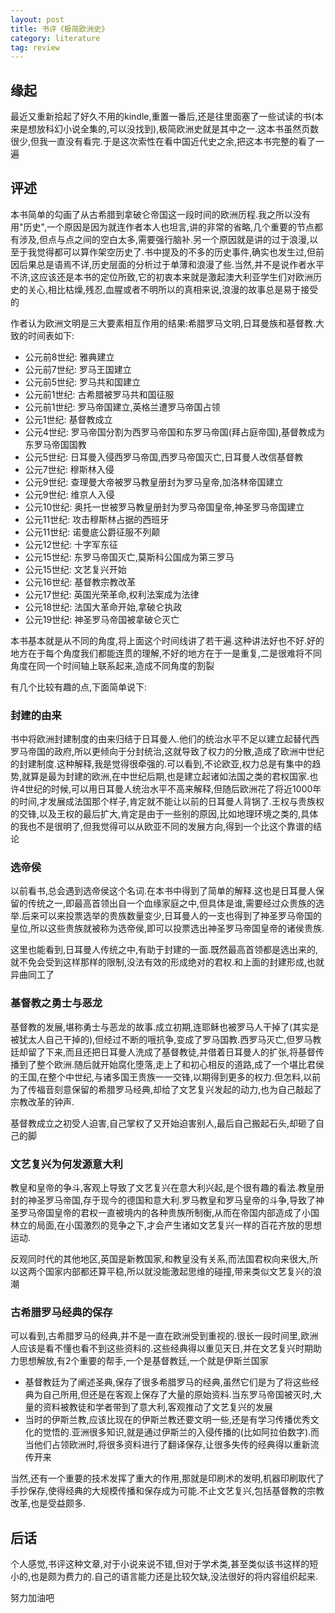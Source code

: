 ```yaml
---
layout: post
title: 书评《极简欧洲史》
category: literature
tag: review
---
```


## 缘起

最近又重新拾起了好久不用的kindle,重置一番后,还是往里面塞了一些试读的书(本来是想放科幻小说全集的,可以没找到),极简欧洲史就是其中之一.这本书虽然页数很少,但我一直没有看完.于是这次索性在看中国近代史之余,把这本书完整的看了一遍

## 评述

本书简单的勾画了从古希腊到拿破仑帝国这一段时间的欧洲历程.我之所以没有用"历史",一个原因是因为就连作者本人也坦言,讲的非常的省略,几个重要的节点都有涉及,但点与点之间的空白太多,需要强行脑补.另一个原因就是讲的过于浪漫,以至于我觉得都可以算作架空历史了.书中提及的不多的历史事件,确实也发生过,但前因后果总是语焉不详,历史层面的分析过于单薄和浪漫了些.当然,并不是说作者水平不济,这应该还是本书的定位所致,它的初衷本来就是激起澳大利亚学生们对欧洲历史的关心,相比枯燥,残忍,血腥或者不明所以的真相来说,浪漫的故事总是易于接受的

作者认为欧洲文明是三大要素相互作用的结果:希腊罗马文明,日耳曼族和基督教.大致的时间表如下:

* 公元前8世纪: 雅典建立
* 公元前7世纪: 罗马王国建立
* 公元前5世纪: 罗马共和国建立
* 公元前1世纪: 古希腊被罗马共和国征服
* 公元前1世纪: 罗马帝国建立,英格兰遭罗马帝国占领
* 公元1世纪: 基督教成立
* 公元4世纪: 罗马帝国分割为西罗马帝国和东罗马帝国(拜占庭帝国),基督教成为东罗马帝国国教
* 公元5世纪: 日耳曼入侵西罗马帝国,西罗马帝国灭亡,日耳曼人改信基督教
* 公元7世纪: 穆斯林入侵
* 公元9世纪: 查理曼大帝被罗马教皇册封为罗马皇帝,加洛林帝国建立
* 公元9世纪: 维京人入侵
* 公元10世纪: 奥托一世被罗马教皇册封为罗马帝国皇帝,神圣罗马帝国建立
* 公元11世纪: 攻击穆斯林占据的西班牙
* 公元11世纪: 诺曼底公爵征服不列颠
* 公元12世纪: 十字军东征
* 公元15世纪: 东罗马帝国灭亡,莫斯科公国成为第三罗马
* 公元15世纪: 文艺复兴开始
* 公元16世纪: 基督教宗教改革
* 公元17世纪: 英国光荣革命,权利法案成为法律
* 公元18世纪: 法国大革命开始,拿破仑执政
* 公元19世纪: 神圣罗马帝国被拿破仑灭亡

本书基本就是从不同的角度,将上面这个时间线讲了若干遍.这种讲法好也不好.好的地方在于每个角度我们都能连贯的理解,不好的地方在于一是重复,二是很难将不同角度在同一个时间轴上联系起来,造成不同角度的割裂

有几个比较有趣的点,下面简单说下:

### 封建的由来

书中将欧洲封建制度的由来归结于日耳曼人.他们的统治水平不足以建立起替代西罗马帝国的政府,所以更倾向于分封统治,这就导致了权力的分散,造成了欧洲中世纪的封建制度.这种解释,我是觉得很牵强的.可以看到,不论欧亚,权力总是有集中的趋势,就算是最为封建的欧洲,在中世纪后期,也是建立起诸如法国之类的君权国家.也许4世纪的时候,可以用日耳曼人统治水平不高来解释,但随后欧洲花了将近1000年的时间,才发展成法国那个样子,肯定就不能让以前的日耳曼人背锅了.王权与贵族权的交锋,以及王权的最后扩大,肯定是由于一些别的原因,比如地理环境之类的,具体的我也不是很明了,但我觉得可以从欧亚不同的发展方向,得到一个比这个靠谱的结论

### 选帝侯

以前看书,总会遇到选帝侯这个名词.在本书中得到了简单的解释.这也是日耳曼人保留的传统之一,即最高首领出自一个血缘家庭之中,但具体是谁,需要经过众贵族的选举.后来可以来投票选举的贵族数量变少,日耳曼人的一支也得到了神圣罗马帝国的皇位,所以这些贵族就被称为选帝侯,即可以投票选出神圣罗马帝国皇帝的诸侯贵族.

这里也能看到,日耳曼人传统之中,有助于封建的一面.既然最高首领都是选出来的,就不免会受到这样那样的限制,没法有效的形成绝对的君权.和上面的封建形成,也就异曲同工了

### 基督教之勇士与恶龙

基督教的发展,堪称勇士与恶龙的故事.成立初期,连耶稣也被罗马人干掉了(其实是被犹太人自己干掉的),但经过不断的哦抗争,变成了罗马国教.西罗马灭亡,但罗马教廷却留了下来,而且还把日耳曼人洗成了基督教徒,并借着日耳曼人的扩张,将基督传播到了整个欧洲.随后就开始腐化堕落,走上了和初心相反的道路,成了一个堪比君侯的王国,在整个中世纪,与诸多国王贵族一一交锋,以期得到更多的权力.但怎料,以前为了传福音刻意保留的希腊罗马经典,却给了文艺复兴发起的动力,也为自己敲起了宗教改革的钟声.

基督教成立之初受人迫害,自己掌权了又开始迫害别人,最后自己搬起石头,却砸了自己的脚

### 文艺复兴为何发源意大利

教皇和皇帝的争斗,客观上导致了文艺复兴在意大利兴起,是个很有趣的看法.教皇册封的神圣罗马帝国,存于现今的德国和意大利.罗马教皇和罗马皇帝的斗争,导致了神圣罗马帝国皇帝的君权一直被境内的各种贵族所制衡,从而在帝国内部造成了小国林立的局面,在小国激烈的竞争之下,才会产生诸如文艺复兴一样的百花齐放的思想运动.

反观同时代的其他地区,英国是新教国家,和教皇没有关系,而法国君权向来很大,所以这两个国家内部都还算平稳,所以就没能激起思维的碰撞,带来类似文艺复兴的浪潮

### 古希腊罗马经典的保存

可以看到,古希腊罗马的经典,并不是一直在欧洲受到重视的.很长一段时间里,欧洲人应该是看不懂也看不到这些资料的.这些经典得以重见天日,并在文艺复兴时期助力思想解放,有2个重要的帮手,一个是基督教廷,一个就是伊斯兰国家

* 基督教廷为了阐述圣典,保存了很多希腊罗马的经典,虽然它们是为了将这些经典为自己所用,但还是在客观上保存了大量的原始资料.当东罗马帝国被灭时,大量的资料被教徒和学者带到了意大利,客观推动了文艺复兴的发展
* 当时的伊斯兰教,应该比现在的伊斯兰教还要文明一些,还是有学习传播优秀文化的觉悟的.亚洲很多知识,就是通过伊斯兰的入侵传播的(比如阿拉伯数字).而当他们占领欧洲时,将很多资料进行了翻译保存,让很多失传的经典得以重新流传开来

当然,还有一个重要的技术发挥了重大的作用,那就是印刷术的发明,机器印刷取代了手抄保存,使得经典的大规模传播和保存成为可能.不止文艺复兴,包括基督教的宗教改革,也是受益颇多.

## 后话

个人感觉,书评这种文章,对于小说来说不错,但对于学术类,甚至类似该书这样的短小的,也是颇为费力的.自己的语言能力还是比较欠缺,没法很好的将内容组织起来.

努力加油吧

